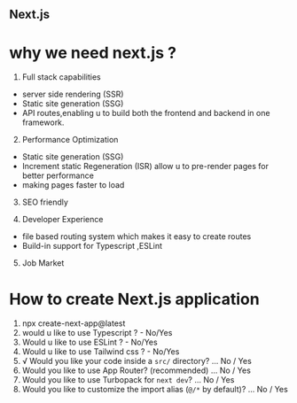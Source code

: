 ## Next.js 

# why we need next.js ?
1. Full stack capabilities
 - server side rendering (SSR)
 - Static site generation (SSG)
 - API routes,enabling u to build both the frontend and backend in one framework.

2. Performance Optimization
 - Static site generation (SSG)
 - Increment static Regeneration (ISR) allow u to pre-render pages for better performance
 - making pages faster to load

3. SEO friendly

4. Developer Experience
 - file based routing system which makes it easy to create routes
 - Build-in support for Typescript ,ESLint

5. Job Market

# How to create Next.js application
 1. npx create-next-app@latest
 2. would u like to use Typescript ? - No/Yes
 3. Would u like to use ESLint ? - No/Yes
 4. Would u like to use Tailwind css ? - No/Yes
 5. √ Would you like your code inside a `src/` directory? ... No / Yes
 6. Would you like to use App Router? (recommended) ... No / Yes
 7. Would you like to use Turbopack for `next dev`? ... No / Yes
 8. Would you like to customize the import alias (`@/*` by default)? ... No / Yes


 

